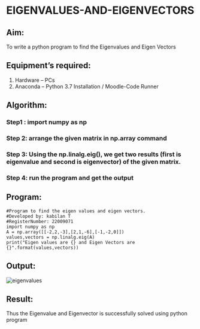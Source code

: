 # EIGENVALUES-AND-EIGENVECTORS
## Aim:
To write a python program to find the Eigenvalues and Eigen Vectors
## Equipment’s required:
1. 	Hardware – PCs
2. 	Anaconda – Python 3.7 Installation / Moodle-Code Runner
## Algorithm:
### Step1 : import numpy as np

### Step 2: arrange the given matrix in np.array command

### Step 3: Using the np.linalg.eig(),  we get two results (first is eigenvalue and second is eigenvector) of the given matrix.

### Step 4: run the program and get the output

## Program:
```
#Program to find the eigen values and eigen vectors.
#Developed by: kabilan T
#RegisterNumber: 22009071
import numpy as np
A = np.array([[-2,2,-3],[2,1,-6],[-1,-2,0]])
values,vectors = np.linalg.eig(A)
print("Eigen values are {} and Eigen Vectors are {}".format(values,vectors))
```

## Output: 

![eigenvalues](https://user-images.githubusercontent.com/118787261/209436563-7c71f2a9-2dd1-4dca-9e1f-eb1f88433e5a.png)



## Result:
Thus the Eigenvalue and Eigenvector is successfully solved using python program
